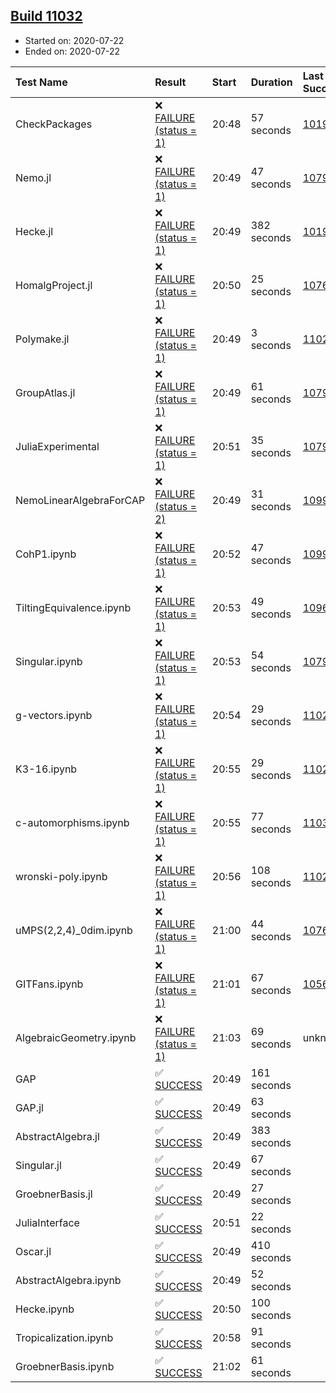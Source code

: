 ## [Build 11032](https://oscarci.mathematik.uni-kl.de/job/oscar/11032/)

* Started on: 2020-07-22
* Ended on: 2020-07-22

| Test Name    | Result | Start | Duration | Last Success | First Failure |
|:-------------|:-------|:------|:---------|:-------------|:--------------|
| CheckPackages | ❌ [FAILURE (status = 1)](https://oscarci.mathematik.uni-kl.de/job/oscar/11032/artifact/logs/build-11032/CheckPackages.log) | 20:48 | 57 seconds | [10197](https://oscarci.mathematik.uni-kl.de/job/oscar/10197/) | [10198](https://oscarci.mathematik.uni-kl.de/job/oscar/10198/) |
| Nemo.jl | ❌ [FAILURE (status = 1)](https://oscarci.mathematik.uni-kl.de/job/oscar/11032/artifact/logs/build-11032/Nemo.jl.log) | 20:49 | 47 seconds | [10790](https://oscarci.mathematik.uni-kl.de/job/oscar/10790/) | [10791](https://oscarci.mathematik.uni-kl.de/job/oscar/10791/) |
| Hecke.jl | ❌ [FAILURE (status = 1)](https://oscarci.mathematik.uni-kl.de/job/oscar/11032/artifact/logs/build-11032/Hecke.jl.log) | 20:49 | 382 seconds | [10197](https://oscarci.mathematik.uni-kl.de/job/oscar/10197/) | [10198](https://oscarci.mathematik.uni-kl.de/job/oscar/10198/) |
| HomalgProject.jl | ❌ [FAILURE (status = 1)](https://oscarci.mathematik.uni-kl.de/job/oscar/11032/artifact/logs/build-11032/HomalgProject.jl.log) | 20:50 | 25 seconds | [10765](https://oscarci.mathematik.uni-kl.de/job/oscar/10765/) | [10766](https://oscarci.mathematik.uni-kl.de/job/oscar/10766/) |
| Polymake.jl | ❌ [FAILURE (status = 1)](https://oscarci.mathematik.uni-kl.de/job/oscar/11032/artifact/logs/build-11032/Polymake.jl.log) | 20:49 | 3 seconds | [11023](https://oscarci.mathematik.uni-kl.de/job/oscar/11023/) | [11024](https://oscarci.mathematik.uni-kl.de/job/oscar/11024/) |
| GroupAtlas.jl | ❌ [FAILURE (status = 1)](https://oscarci.mathematik.uni-kl.de/job/oscar/11032/artifact/logs/build-11032/GroupAtlas.jl.log) | 20:49 | 61 seconds | [10790](https://oscarci.mathematik.uni-kl.de/job/oscar/10790/) | [10791](https://oscarci.mathematik.uni-kl.de/job/oscar/10791/) |
| JuliaExperimental | ❌ [FAILURE (status = 1)](https://oscarci.mathematik.uni-kl.de/job/oscar/11032/artifact/logs/build-11032/JuliaExperimental.log) | 20:51 | 35 seconds | [10790](https://oscarci.mathematik.uni-kl.de/job/oscar/10790/) | [10791](https://oscarci.mathematik.uni-kl.de/job/oscar/10791/) |
| NemoLinearAlgebraForCAP | ❌ [FAILURE (status = 2)](https://oscarci.mathematik.uni-kl.de/job/oscar/11032/artifact/logs/build-11032/NemoLinearAlgebraForCAP.log) | 20:49 | 31 seconds | [10999](https://oscarci.mathematik.uni-kl.de/job/oscar/10999/) | [11000](https://oscarci.mathematik.uni-kl.de/job/oscar/11000/) |
| CohP1.ipynb | ❌ [FAILURE (status = 1)](https://oscarci.mathematik.uni-kl.de/job/oscar/11032/artifact/logs/build-11032/CohP1.ipynb.log) | 20:52 | 47 seconds | [10999](https://oscarci.mathematik.uni-kl.de/job/oscar/10999/) | [11000](https://oscarci.mathematik.uni-kl.de/job/oscar/11000/) |
| TiltingEquivalence.ipynb | ❌ [FAILURE (status = 1)](https://oscarci.mathematik.uni-kl.de/job/oscar/11032/artifact/logs/build-11032/TiltingEquivalence.ipynb.log) | 20:53 | 49 seconds | [10962](https://oscarci.mathematik.uni-kl.de/job/oscar/10962/) | [10963](https://oscarci.mathematik.uni-kl.de/job/oscar/10963/) |
| Singular.ipynb | ❌ [FAILURE (status = 1)](https://oscarci.mathematik.uni-kl.de/job/oscar/11032/artifact/logs/build-11032/Singular.ipynb.log) | 20:53 | 54 seconds | [10790](https://oscarci.mathematik.uni-kl.de/job/oscar/10790/) | [10791](https://oscarci.mathematik.uni-kl.de/job/oscar/10791/) |
| g-vectors.ipynb | ❌ [FAILURE (status = 1)](https://oscarci.mathematik.uni-kl.de/job/oscar/11032/artifact/logs/build-11032/g-vectors.ipynb.log) | 20:54 | 29 seconds | [11023](https://oscarci.mathematik.uni-kl.de/job/oscar/11023/) | [11024](https://oscarci.mathematik.uni-kl.de/job/oscar/11024/) |
| K3-16.ipynb | ❌ [FAILURE (status = 1)](https://oscarci.mathematik.uni-kl.de/job/oscar/11032/artifact/logs/build-11032/K3-16.ipynb.log) | 20:55 | 29 seconds | [11023](https://oscarci.mathematik.uni-kl.de/job/oscar/11023/) | [11024](https://oscarci.mathematik.uni-kl.de/job/oscar/11024/) |
| c-automorphisms.ipynb | ❌ [FAILURE (status = 1)](https://oscarci.mathematik.uni-kl.de/job/oscar/11032/artifact/logs/build-11032/c-automorphisms.ipynb.log) | 20:55 | 77 seconds | [11031](https://oscarci.mathematik.uni-kl.de/job/oscar/11031/) | [11032](https://oscarci.mathematik.uni-kl.de/job/oscar/11032/) |
| wronski-poly.ipynb | ❌ [FAILURE (status = 1)](https://oscarci.mathematik.uni-kl.de/job/oscar/11032/artifact/logs/build-11032/wronski-poly.ipynb.log) | 20:56 | 108 seconds | [11029](https://oscarci.mathematik.uni-kl.de/job/oscar/11029/) | [11030](https://oscarci.mathematik.uni-kl.de/job/oscar/11030/) |
| uMPS(2,2,4)_0dim.ipynb | ❌ [FAILURE (status = 1)](https://oscarci.mathematik.uni-kl.de/job/oscar/11032/artifact/logs/build-11032/uMPS-2-2-4-_0dim.ipynb.log) | 21:00 | 44 seconds | [10765](https://oscarci.mathematik.uni-kl.de/job/oscar/10765/) | [10766](https://oscarci.mathematik.uni-kl.de/job/oscar/10766/) |
| GITFans.ipynb | ❌ [FAILURE (status = 1)](https://oscarci.mathematik.uni-kl.de/job/oscar/11032/artifact/logs/build-11032/GITFans.ipynb.log) | 21:01 | 67 seconds | [10566](https://oscarci.mathematik.uni-kl.de/job/oscar/10566/) | [10567](https://oscarci.mathematik.uni-kl.de/job/oscar/10567/) |
| AlgebraicGeometry.ipynb | ❌ [FAILURE (status = 1)](https://oscarci.mathematik.uni-kl.de/job/oscar/11032/artifact/logs/build-11032/AlgebraicGeometry.ipynb.log) | 21:03 | 69 seconds | unknown | unknown |
| GAP | ✅ [SUCCESS](https://oscarci.mathematik.uni-kl.de/job/oscar/11032/artifact/logs/build-11032/GAP.log) | 20:49 | 161 seconds |  |  |
| GAP.jl | ✅ [SUCCESS](https://oscarci.mathematik.uni-kl.de/job/oscar/11032/artifact/logs/build-11032/GAP.jl.log) | 20:49 | 63 seconds |  |  |
| AbstractAlgebra.jl | ✅ [SUCCESS](https://oscarci.mathematik.uni-kl.de/job/oscar/11032/artifact/logs/build-11032/AbstractAlgebra.jl.log) | 20:49 | 383 seconds |  |  |
| Singular.jl | ✅ [SUCCESS](https://oscarci.mathematik.uni-kl.de/job/oscar/11032/artifact/logs/build-11032/Singular.jl.log) | 20:49 | 67 seconds |  |  |
| GroebnerBasis.jl | ✅ [SUCCESS](https://oscarci.mathematik.uni-kl.de/job/oscar/11032/artifact/logs/build-11032/GroebnerBasis.jl.log) | 20:49 | 27 seconds |  |  |
| JuliaInterface | ✅ [SUCCESS](https://oscarci.mathematik.uni-kl.de/job/oscar/11032/artifact/logs/build-11032/JuliaInterface.log) | 20:51 | 22 seconds |  |  |
| Oscar.jl | ✅ [SUCCESS](https://oscarci.mathematik.uni-kl.de/job/oscar/11032/artifact/logs/build-11032/Oscar.jl.log) | 20:49 | 410 seconds |  |  |
| AbstractAlgebra.ipynb | ✅ [SUCCESS](https://oscarci.mathematik.uni-kl.de/job/oscar/11032/artifact/logs/build-11032/AbstractAlgebra.ipynb.log) | 20:49 | 52 seconds |  |  |
| Hecke.ipynb | ✅ [SUCCESS](https://oscarci.mathematik.uni-kl.de/job/oscar/11032/artifact/logs/build-11032/Hecke.ipynb.log) | 20:50 | 100 seconds |  |  |
| Tropicalization.ipynb | ✅ [SUCCESS](https://oscarci.mathematik.uni-kl.de/job/oscar/11032/artifact/logs/build-11032/Tropicalization.ipynb.log) | 20:58 | 91 seconds |  |  |
| GroebnerBasis.ipynb | ✅ [SUCCESS](https://oscarci.mathematik.uni-kl.de/job/oscar/11032/artifact/logs/build-11032/GroebnerBasis.ipynb.log) | 21:02 | 61 seconds |  |  |
